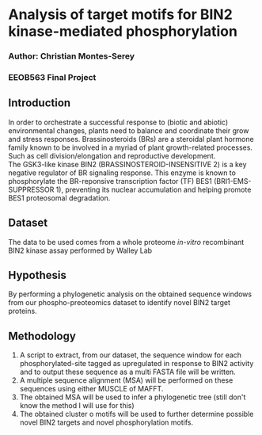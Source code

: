 # Analysis of target motifs for BIN2 kinase-mediated phosphorylation  
### Author: Christian Montes-Serey  
### EEOB563 Final Project  

## Introduction  
In order to orchestrate a successful response to (biotic and abiotic) environmental changes, plants need to balance and coordinate their grow and stress responses.
Brassinosteroids (BRs) are a steroidal plant hormone family known to be involved in a myriad of plant growth-related processes. Such as cell division/elongation and reproductive development.  
The GSK3-like kinase BIN2 (BRASSINOSTEROID-INSENSITIVE 2) is a key negative regulator of BR signaling response. This enzyme is known to phosphorylate the BR-reponsive transcription factor (TF) BES1 (BRI1-EMS-SUPPRESSOR 1), preventing its nuclear accumulation and helping promote BES1 proteosomal degradation. 

## Dataset
The data to be used comes from a whole proteome *in-vitro* recombinant BIN2 kinase assay performed by Walley Lab 

## Hypothesis
By performing a phylogenetic analysis on the obtained sequence windows from our phospho-preoteomics dataset to identify novel BIN2 target proteins.  

## Methodology  


1. A script to extract, from our dataset, the sequence window for each phosphorylated-site tagged as upregulated in response to BIN2 activity and to output these sequence as a multi FASTA file will be written. 
2. A multiple sequence alignment (MSA) will be performed on these sequences using either MUSCLE of MAFFT.  
3. The obtained MSA will be used to infer a phylogenetic tree (still don't know the method I will use for this)
4. The obtained cluster o motifs will be used to further determine possible novel BIN2 targets and novel phosphorylation motifs.

